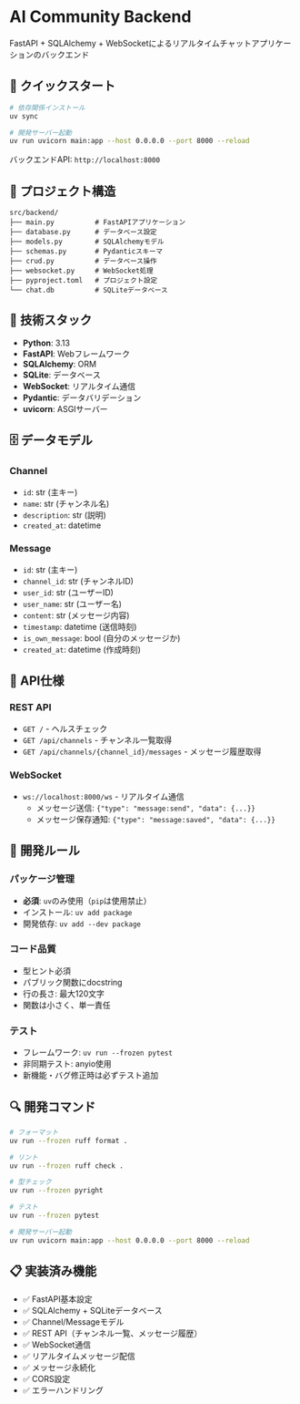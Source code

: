 # AI Community Backend

FastAPI + SQLAlchemy + WebSocketによるリアルタイムチャットアプリケーションのバックエンド

## 🚀 クイックスタート

```bash
# 依存関係インストール
uv sync

# 開発サーバー起動
uv run uvicorn main:app --host 0.0.0.0 --port 8000 --reload
```

バックエンドAPI: `http://localhost:8000`

## 📁 プロジェクト構造

```
src/backend/
├── main.py          # FastAPIアプリケーション
├── database.py      # データベース設定
├── models.py        # SQLAlchemyモデル
├── schemas.py       # Pydanticスキーマ
├── crud.py          # データベース操作
├── websocket.py     # WebSocket処理
├── pyproject.toml   # プロジェクト設定
└── chat.db          # SQLiteデータベース
```

## 🔧 技術スタック

- **Python**: 3.13
- **FastAPI**: Webフレームワーク
- **SQLAlchemy**: ORM
- **SQLite**: データベース
- **WebSocket**: リアルタイム通信
- **Pydantic**: データバリデーション
- **uvicorn**: ASGIサーバー

## 🗄️ データモデル

### Channel
- `id`: str (主キー)
- `name`: str (チャンネル名)
- `description`: str (説明)
- `created_at`: datetime

### Message
- `id`: str (主キー)
- `channel_id`: str (チャンネルID)
- `user_id`: str (ユーザーID)
- `user_name`: str (ユーザー名)
- `content`: str (メッセージ内容)
- `timestamp`: datetime (送信時刻)
- `is_own_message`: bool (自分のメッセージか)
- `created_at`: datetime (作成時刻)

## 🔗 API仕様

### REST API
- `GET /` - ヘルスチェック
- `GET /api/channels` - チャンネル一覧取得
- `GET /api/channels/{channel_id}/messages` - メッセージ履歴取得

### WebSocket
- `ws://localhost:8000/ws` - リアルタイム通信
  - メッセージ送信: `{"type": "message:send", "data": {...}}`
  - メッセージ保存通知: `{"type": "message:saved", "data": {...}}`

## 🔨 開発ルール

### パッケージ管理
- **必須**: `uv`のみ使用（`pip`は使用禁止）
- インストール: `uv add package`
- 開発依存: `uv add --dev package`

### コード品質
- 型ヒント必須
- パブリック関数にdocstring
- 行の長さ: 最大120文字
- 関数は小さく、単一責任

### テスト
- フレームワーク: `uv run --frozen pytest`
- 非同期テスト: anyio使用
- 新機能・バグ修正時は必ずテスト追加

## 🔍 開発コマンド

```bash
# フォーマット
uv run --frozen ruff format .

# リント
uv run --frozen ruff check .

# 型チェック
uv run --frozen pyright

# テスト
uv run --frozen pytest

# 開発サーバー起動
uv run uvicorn main:app --host 0.0.0.0 --port 8000 --reload
```

## 📋 実装済み機能

- ✅ FastAPI基本設定
- ✅ SQLAlchemy + SQLiteデータベース
- ✅ Channel/Messageモデル
- ✅ REST API（チャンネル一覧、メッセージ履歴）
- ✅ WebSocket通信
- ✅ リアルタイムメッセージ配信
- ✅ メッセージ永続化
- ✅ CORS設定
- ✅ エラーハンドリング